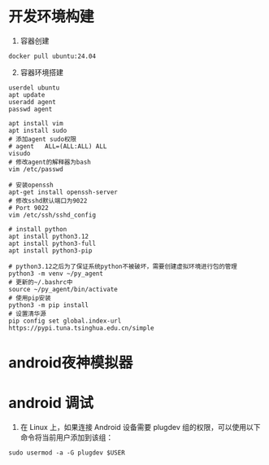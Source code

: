 # 开发环境构建
1. 容器创建
```
docker pull ubuntu:24.04
```
2. 容器环境搭建
```
userdel ubuntu
apt update
useradd agent
passwd agent

apt install vim
apt install sudo
# 添加agent sudo权限 
# agent   ALL=(ALL:ALL) ALL
visudo
# 修改agent的解释器为bash
vim /etc/passwd

# 安装openssh
apt-get install openssh-server
# 修改sshd默认端口为9022
# Port 9022
vim /etc/ssh/sshd_config

# install python
apt install python3.12
apt install python3-full
apt install python3-pip

# python3.12之后为了保证系统python不被破坏，需要创建虚拟环境进行包的管理
python3 -m venv ~/py_agent
# 更新的~/.bashrc中
source ~/py_agent/bin/activate
# 使用pip安装
python3 -m pip install
# 设置清华源
pip config set global.index-url https://pypi.tuna.tsinghua.edu.cn/simple
```

# android夜神模拟器

# android 调试

1. 在 Linux 上，如果连接 Android 设备需要 plugdev 组的权限，可以使用以下命令将当前用户添加到该组：
```
sudo usermod -a -G plugdev $USER
```
